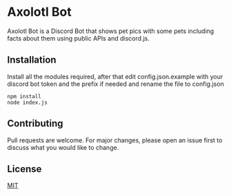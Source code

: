 # Axolotl Bot

Axolotl Bot is a Discord Bot that shows pet pics with some pets including facts about them using public APIs and discord.js.

## Installation

Install all the modules required, after that edit config.json.example with your discord bot token and the prefix if needed and rename the file to config.json

```
npm install
node index.js
```

## Contributing
Pull requests are welcome. For major changes, please open an issue first to discuss what you would like to change.


## License
[MIT](https://choosealicense.com/licenses/mit/)
